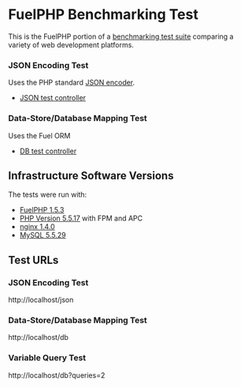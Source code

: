 # FuelPHP Benchmarking Test

This is the FuelPHP portion of a [benchmarking test suite](../) comparing a variety of web development platforms.

### JSON Encoding Test
Uses the PHP standard [JSON encoder](http://www.php.net/manual/en/function.json-encode.php).

* [JSON test controller](fuel/app/classes/controller/bench.php)


### Data-Store/Database Mapping Test
Uses the Fuel ORM

* [DB test controller](fuel/app/classes/controller/bench.php)


## Infrastructure Software Versions
The tests were run with:

* [FuelPHP 1.5.3](http://fuelphp.com/)
* [PHP Version 5.5.17](http://www.php.net/) with FPM and APC
* [nginx 1.4.0](http://nginx.org/)
* [MySQL 5.5.29](https://dev.mysql.com/)

## Test URLs
### JSON Encoding Test

http://localhost/json

### Data-Store/Database Mapping Test

http://localhost/db

### Variable Query Test
    
http://localhost/db?queries=2
